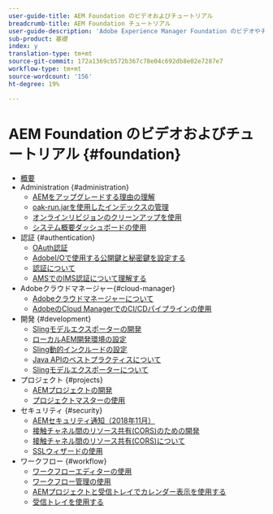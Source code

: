 ```yaml
---
user-guide-title: AEM Foundation のビデオおよびチュートリアル
breadcrumb-title: AEM Foundation チュートリアル
user-guide-description: 'Adobe Experience Manager Foundation のビデオやチュートリアルのコレクションです。 '
sub-product: 基礎
index: y
translation-type: tm+mt
source-git-commit: 172a1369cb572b367c78e04c692db8e02e7287e7
workflow-type: tm+mt
source-wordcount: '156'
ht-degree: 19%

---
```



# AEM Foundation のビデオおよびチュートリアル {#foundation}

+ [概要](./overview.md)
+ Administration {#administration}
   + [AEMをアップグレードする理由の理解](./administration/understand-reasons-to-upgrade.md)
   + [oak-run.jarを使用したインデックスの管理](./administration/use-oak-run-jar-to-manage-indexes.md)
   + [オンラインリビジョンのクリーンアップを使用](./administration/use-online-revision-clean-up.md)
   + [システム概要ダッシュボードの使用](./administration/use-the-system-overview-dashboard.md)
+ 認証 {#authentication}
   + [OAuth認証](authentication/oauth-code-sample-develop.md)
   + [AdobeI/Oで使用する公開鍵と秘密鍵を設定する](authentication/set-up-public-private-keys-for-use-with-aem-and-adobe-io.md)
   + [認証について](authentication/authentication-support-article-understand.md)
   + [AMSでのIMS認証について理解する](authentication/adobe-ims-authentication-technical-video-understand.md)
+ Adobeクラウドマネージャー{#cloud-manager}
   + [Adobeクラウドマネージャーについて](./cloud-manager/understand-cloud-manager-for-aem.md)
   + [AdobeのCloud ManagerでのCI/CDパイプラインの使用](./cloud-manager/use-the-cicd-pipeline-in-cloud-manager-for-aem.md)
+ 開発 {#development}
   + [Slingモデルエクスポーターの開発](./development/develop-sling-model-exporter.md)
   + [ローカルAEM開発環境の設定](./development/set-up-a-local-aem-development-environment.md)
   + [Sling動的インクルードの設定](./development/set-up-sling-dynamic-include.md)
   + [Java APIのベストプラクティスについて](./development/understand-java-api-best-practices.md)
   + [Slingモデルエクスポーターについて](./development/understand-sling-model-exporter.md)
+ プロジェクト {#projects}
   + [AEMプロジェクトの開発](./projects/develop-aem-projects.md)
   + [プロジェクトマスターの使用](./projects/use-project-masters.md)
+ セキュリティ {#security}
   + [AEMセキュリティ通知（2018年11月）](./security/aem-security-notification-2018-11.md)
   + [接触チャネル間のリソース共有(CORS)のための開発](./security/develop-for-cross-origin-resource-sharing.md)
   + [接触チャネル間のリソース共有(CORS)について](./security/understand-cross-origin-resource-sharing.md)
   + [SSLウィザードの使用](./security/use-the-ssl-wizard.md)
+ ワークフロー {#workflow}
   + [ワークフローエディターの使用](./workflow/use-the-workflow-editor.md)
   + [ワークフロー管理の使用](./workflow/use-workflow-management.md)
   + [AEMプロジェクトと受信トレイでカレンダー表示を使用する](./workflow/use-the-calendar-view-with-aem-projects-and-inbox.md)
   + [受信トレイを使用する](./workflow/use-the-inbox.md)

